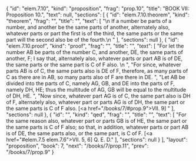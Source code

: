 {
  "id": "elem.7.10",
  "kind": "proposition",
  "frag": "prop.10",
  "title": "BOOK VII: Proposition 10.",
  "text": null,
  "sections": [
    {
      "id": "elem.7.10.theorem",
      "kind": "theorem",
      "frag": "",
      "title": "",
      "text": [
        "\n       If a number be parts of a number, and another be the same parts of another, alternately also, whatever parts or part the first is of the third, the same parts or the same part will the second also be of the fourth.\n      "
      ],
      "sections": null
    },
    {
      "id": "elem.7.10.proof",
      "kind": "proof",
      "frag": "",
      "title": "",
      "text": [
        "For let the number AB be parts of the number C, and another, DE, the same parts of another, F; I say that, alternately also, whatever parts or part AB is of DE, the same parts or the same part is C of F also. \n      ",
        "For since, whatever parts AB is of C, the same parts also is DE of F, therefore, as many parts of C as there are in AB, so many parts also of F are there in DE. ",
        "Let AB be divided into the parts of C, namely AG, GB, and DE into the parts of F, namely DH, HE; thus the multitude of AG, GB will be equal to the multitude of DH, HE. ",
        "Now since, whatever part AG is of C, the same part also is DH of F, alternately also, whatever part or parts AG is of DH, the same part or the same parts is C of F also. [<a href=\"/books/7/#prop.9\">VII. 9</a>] "
      ],
      "sections": null
    },
    {
      "id": "",
      "kind": "qed",
      "frag": "",
      "title": "",
      "text": [
        "For the same reason also, whatever part or parts GB is of HE, the same part or the same parts is C of F also; so that, in addition, whatever parts or part AB is of DE, the same parts also, or the same part, is C of F. [<a href=\"#elem.7.5 elem.7.6\">VII. 5, 6</a>] Q. E. D."
      ],
      "sections": null
    }
  ],
  "layout": "proposition",
  "book": 7,
  "next": "/books/7/prop.11",
  "prev": "/books/7/prop.9"
}
